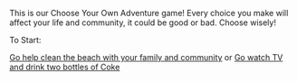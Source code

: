 This is our Choose Your Own Adventure game! Every choice you make will affect your life and community, it could be good or bad. Choose wisely!


To Start:

[Go help clean the beach with your family and community](https://water.lionislost.com/01) or [Go watch TV and drink two bottles of Coke](https://water.lionislost.com/02)
